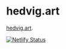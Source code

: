 # hedvig.art

[hedvig.art](https://hedvig.art).

[![Netlify Status](https://api.netlify.com/api/v1/badges/8b4b4889-1f47-4e4d-bb29-b489edb2479a/deploy-status)](https://app.netlify.com/sites/hedvig/deploys)
